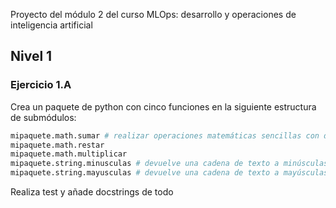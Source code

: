 Proyecto del módulo 2 del curso MLOps: desarrollo y operaciones de inteligencia artificial

## Nivel 1

### Ejercicio 1.A

Crea un paquete de python con cinco funciones en la siguiente estructura de submódulos:

```python
mipaquete.math.sumar # realizar operaciones matemáticas sencillas con dos números
mipaquete.math.restar
mipaquete.math.multiplicar
mipaquete.string.minusculas # devuelve una cadena de texto a minúsculas
mipaquete.string.mayusculas # devuelve una cadena de texto a mayúsculas
```

Realiza test y añade docstrings de todo
